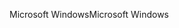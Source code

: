 <span data-ttu-id="70977-101">Microsoft Windows</span><span class="sxs-lookup"><span data-stu-id="70977-101">Microsoft Windows</span></span>
